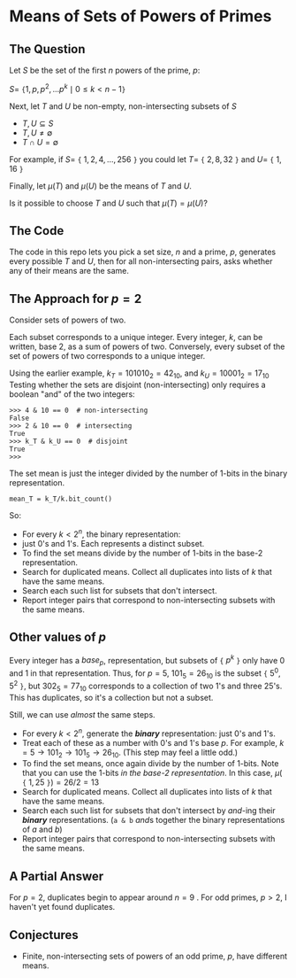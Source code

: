 # Means of Sets of Powers of Primes

## The Question

Let $S$ be the set of the first $n$ powers of the prime, $p$:

$S=$ `{`$1, p, p^2, ... p^k \mid 0 \leq k \lt n-1$`}`

Next, let $T$ and $U$ be non-empty, non-intersecting subsets of $S$

* $T, U \subseteq S$
* $T, U \neq \emptyset$
* $T \cap U = \emptyset$

For example, if $S=$ `{` $1, 2, 4, ..., 256$ `}`
you could let $T=$ `{` $2, 8, 32$ `}`
and $U=$ `{` $1, 16$ `}`

Finally, let $\mu(T)$ and $\mu(U)$ be the means of $T$ and $U$.

Is it possible to choose $T$ and $U$ such that $\mu(T)=\mu(U)$?

## The Code

The code in this repo lets you pick a set size, $n$ and a prime, $p$, 
generates every possible $T$ and $U$, then for all non-intersecting pairs, asks whether any of their means are the same.

## The Approach for $p=2$

Consider sets of powers of two.

Each subset corresponds to a unique integer.
Every integer, $k$, can be written, base $2$, as a sum of powers of two. 
Conversely, every subset of the set of powers of two corresponds to a unique integer.

Using the earlier example, $k_T=101010_2=42_{10}$, and $k_U=10001_2=17_{10}$ 
Testing whether the sets are disjoint (non-intersecting) only requires a boolean "and" of the two integers:

```
>>> 4 & 10 == 0  # non-intersecting
False
>>> 2 & 10 == 0  # intersecting
True
>>> k_T & k_U == 0  # disjoint
True
>>>
```

The set mean is just the integer divided by the number of 1-bits in the binary representation.
```
mean_T = k_T/k.bit_count()
```

So:

* For every $k < 2^n$, the binary representation:
* just $0$'s and $1$'s. Each represents a distinct subset.
* To find the set means divide by the number of 1-bits in the base-2 representation.
* Search for duplicated means. Collect all duplicates into lists of $k$ that have the same means.
* Search each such list for subsets that don't intersect.
* Report integer pairs that correspond to non-intersecting subsets with the same means.

## Other values of $p$

Every integer has a $base_p$, representation, but subsets of `{` $p^k$ `}` only have $0$ and $1$ in that representation.
Thus, for $p=5$, $101_5=26_{10}$ is the subset `{` $5^0, 5^2$ `}`, but $302_5=77_{10}$ corresponds to a collection of two $1$'s and three $25$'s.
This has duplicates, so it's a collection but not a subset.

Still, we can use *almost* the same steps.

* For every $k < 2^n$, generate the ***binary*** representation: just $0$'s and $1$'s.
* Treat each of these as a number with $0$'s and $1$'s base $p$. For example, $k=5 \rightarrow 101_2 \rightarrow 101_5 \rightarrow 26_{10}$.
(This step may feel a little odd.)
* To find the set means, once again divide by the number of 1-bits. Note that you can use the 1-bits *in the base-2 representation*.
In this case, $\mu($ `{` $1, 25$ `}`$)=26/2=13$
* Search for duplicated means. Collect all duplicates into lists of $k$ that have the same means.
* Search each such list for subsets that don't intersect by *and*-ing their ***binary*** representations.
(`a & b` *and*s together the binary representations of $a$ and $b$)
* Report integer pairs that correspond to non-intersecting subsets with the same means.

## A Partial Answer

For $p=2$, duplicates begin to appear around $n=9$ .
For odd primes, $p \gt 2$, I haven't yet found duplicates.

## Conjectures
* Finite, non-intersecting sets of powers of an odd prime, $p$, have different means.
